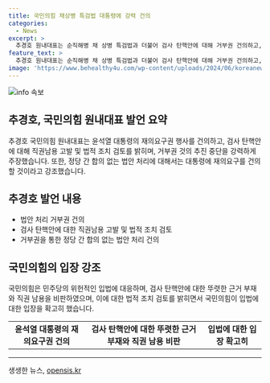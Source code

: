 ```yaml
---
title: 국민의힘 채상병 특검법 대통령에 강력 건의
categories:
  - News
excerpt: >
  추경호 원내대표는 순직해병 채 상병 특검법과 더불어 검사 탄핵안에 대해 거부권 건의하고, 무고 및 직권남용 고발을 시사했다. 그는 특검법에 대한 대통령의 재의요구권 행사를 강력히 주장하며, 불공정한 입법을 비판하고 국민의힘이 입법에 대처할 것을 약속했다. 이에 대해 옳은 점을 강조하고, 불법적인 입법에 대한 대응책을 재고할 것을 언급했다. 또한, 입법권 남용에 맞서 법적 조치와 직권남용 고발을 포함한 모든 조치를 검토할 것이라고 밝혔다.
feature_text: >
  추경호 원내대표는 순직해병 채 상병 특검법과 더불어 검사 탄핵안에 대해 거부권 건의하고, 무고 및 직권남용 고발을 시사했다. 그는 특검법에 대한 대통령의 재의요구권 행사를 강력히 주장하며, 불공정한 입법을 비판하고 국민의힘이 입법에 대처할 것을 약속했다. 이에 대해 옳은 점을 강조하고, 불법적인 입법에 대한 대응책을 재고할 것을 언급했다. 또한, 입법권 남용에 맞서 법적 조치와 직권남용 고발을 포함한 모든 조치를 검토할 것이라고 밝혔다.
image: 'https://www.behealthy4u.com/wp-content/uploads/2024/06/koreanews.jpg'
---
```


<p><img src="https://www.behealthy4u.com/wp-content/uploads/2024/06/koreanews.jpg" alt="info 속보" /></p>

<h2 data-ke-size="size26">추경호, 국민의힘 원내대표 발언 요약</h2>

<p data-ke-size="size16">추경호 국민의힘 원내대표는 윤석열 대통령의 재의요구권 행사를 건의하고, 검사 탄핵안에 대해 직권남용 고발 및 법적 조치 검토를 밝히며, 거부권 것의 추진 중단을 강력하게 주장했습니다. 또한, 정당 간 합의 없는 법안 처리에 대해서는 대통령에 재의요구를 건의할 것이라고 강조했습니다.</p>

<h2 data-ke-size="size26">추경호 발언 내용</h2>

<ul>
  <li>법안 처리 거부권 건의</li>
  <li>검사 탄핵안에 대한 직권남용 고발 및 법적 조치 검토</li>
  <li>거부권을 통한 정당 간 합의 없는 법안 처리 건의</li>
</ul>

<h2 data-ke-size="size26">국민의힘의 입장 강조</h2>

<p data-ke-size="size16">국민의힘은 민주당의 위헌적인 입법에 대응하며, 검사 탄핵안에 대한 뚜렷한 근거 부재와 직권 남용을 비판하였으며, 이에 대한 법적 조치 검토를 밝히면서 국민의힘이 입법에 대한 입장을 확고히 했습니다.</p>

<table>
  <tr>
    <td style="text-align: center; height: 17px;"><b>윤석열 대통령의 재의요구권 건의</b></td>
    <td style="text-align: center; height: 17px;"><b>검사 탄핵안에 대한 뚜렷한 근거 부재와 직권 남용 비판</b></td>
    <td style="text-align: center; height: 17px;"><b>입법에 대한 입장 확고히</b></td>
  </tr>
</table>

<hr>
생생한 뉴스, <a href="https://opensis.kr" rel="dofollow">opensis.kr</a>


